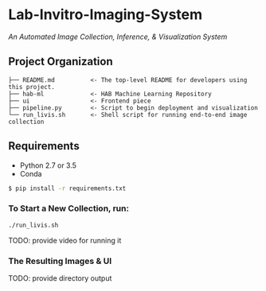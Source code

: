 Lab-Invitro-Imaging-System
==============================

_An Automated Image Collection, Inference, & Visualization System_

Project Organization
------------

    ├── README.md          <- The top-level README for developers using this project.
    ├── hab-ml             <- HAB Machine Learning Repository
    ├── ui                 <- Frontend piece
    ├── pipeline.py        <- Script to begin deployment and visualization
    └── run_livis.sh       <- Shell script for running end-to-end image collection
    
Requirements
-----------
 - Python 2.7 or 3.5
 - Conda
 ``` bash
$ pip install -r requirements.txt
```

### To Start a New Collection, run:
```bash
./run_livis.sh
```
TODO: provide video for running it


### The Resulting Images & UI
TODO: provide directory output
